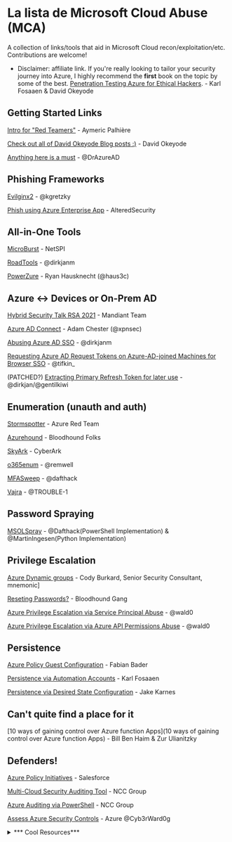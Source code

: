 # La lista de Microsoft Cloud Abuse (MCA)
A collection of links/tools that aid in Microsoft Cloud recon/exploitation/etc. Contributions are welcome!

- Disclaimer: affiliate link. If you're really looking to tailor your security journey into Azure, I highly recommend the **first** book on the topic by some of the best. [Penetration Testing Azure for Ethical Hackers](https://amzn.to/3gcolQA). - Karl Fosaaen & David Okeyode

## Getting Started Links
[Intro for "Red Teamers"](https://www.synacktiv.com/en/publications/azure-ad-introduction-for-red-teamers.html) - Aymeric Palhière

[Check out all of David Okeyode Blog posts :)](https://davidokeyode.medium.com/) - David Okeyode

[Anything here is a must](https://o365blog.com/) - @DrAzureAD

## Phishing Frameworks
[Evilginx2](https://github.com/kgretzky/evilginx2) - @kgretzky

[Phish using Azure Enterprise App](https://github.com/AlteredSecurity/365-Stealer) - AlteredSecurity

## All-in-One Tools

[MicroBurst](https://github.com/NetSPI/MicroBurst) - NetSPI

[RoadTools](https://github.com/dirkjanm/ROADtools) - @dirkjanm

[PowerZure](https://github.com/hausec/PowerZure) - Ryan Hausknecht (@haus3c)

## Azure <-> Devices or On-Prem AD

[Hybrid Security Talk  RSA 2021](https://www.youtube.com/watch?v=GILkob8XZ6E) - Mandiant Team

[Azure AD Connect](https://blog.xpnsec.com/azuread-connect-for-redteam/) - Adam Chester (@xpnsec)

[Abusing Azure AD SSO](https://dirkjanm.io/abusing-azure-ad-sso-with-the-primary-refresh-token/) - @dirkjanm

[Requesting Azure AD Request Tokens on Azure-AD-joined Machines for Browser SSO](https://posts.specterops.io/requesting-azure-ad-request-tokens-on-azure-ad-joined-machines-for-browser-sso-2b0409caad30) - @tifkin_

(PATCHED?) [Extracting Primary Refresh Token for later use](https://dirkjanm.io/digging-further-into-the-primary-refresh-token/) - @dirkjan/@gentilkiwi 

## Enumeration (unauth and auth)

[Stormspotter](https://github.com/Azure/Stormspotter) - Azure Red Team

[Azurehound](https://bloodhound.readthedocs.io/en/latest/data-collection/azurehound.html) - Bloodhound Folks

[SkyArk](https://github.com/cyberark/SkyArk) - CyberArk 

[o365enum](https://github.com/gremwell/o365enum) - @remwell 

[MFASweep](https://github.com/dafthack/MFASweep) - @dafthack

[Vajra](https://github.com/TROUBLE-1/Vajra) - @TROUBLE-1

## Password Spraying
[MSOLSpray](https://github.com/MartinIngesen/MSOLSpray) - @Dafthack(PowerShell Implementation) & @MartinIngesen(Python Implementation)

## Privilege Escalation

[Azure Dynamic groups](https://www.mnemonic.no/blog/abusing-dynamic-groups-in-azure/) - Cody Burkard, Senior Security Consultant, mnemonic]

[Reseting Passwords?](https://docs.microsoft.com/en-us/azure/active-directory/roles/permissions-reference#password-reset-permissions) - Bloodhound Gang 

[Azure Privilege Escalation via Service Principal Abuse](https://posts.specterops.io/azure-privilege-escalation-via-service-principal-abuse-210ae2be2a5) - @wald0

[Azure Privilege Escalation via Azure API Permissions Abuse](https://posts.specterops.io/azure-privilege-escalation-via-azure-api-permissions-abuse-74aee1006f48) - @wald0

## Persistence

[Azure Policy Guest Configuration](https://cloudbrothers.info/en/azure-persistence-azure-policy-guest-configuration/) - Fabian Bader

[Persistence via Automation Accounts](https://blog.netspi.com/maintaining-azure-persistence-via-automation-accounts/) - Karl Fosaaen

[Persistence via Desired State Configuration](https://www.netspi.com/blog/technical/cloud-penetration-testing/azure-persistence-with-desired-state-configurations/) - Jake Karnes

## Can't quite find a place for it

[10 ways of gaining control over Azure function Apps](10 ways of gaining control over Azure function Apps) - Bill Ben Haim & Zur Ulianitzky 

## Defenders!

[Azure Policy Initiatives](https://github.com/salesforce/cloud-guardrails#cloud-guardrails) - Salesforce 

[Multi-Cloud Security Auditing Tool](https://github.com/nccgroup/ScoutSuite) - NCC Group

[Azure Auditing via PowerShell](https://github.com/nccgroup/azucar/) - NCC Group

[Assess Azure Security Controls](https://cloud-katana.com/intro.html) - Azure @Cyb3rWard0g

<details>
<summary>*** Cool Resources***</summary>
<br>
- https://syfuhs.net/how-azure-ad-kerberos-works
</details>
